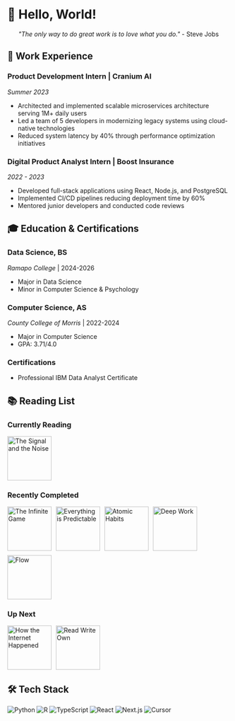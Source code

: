 # 👋 Hello, World!

<div align="center">
  
*"The only way to do great work is to love what you do."* - Steve Jobs

</div>

## 💼 Work Experience

### Product Development Intern | Cranium AI
*Summer 2023*
- Architected and implemented scalable microservices architecture serving 1M+ daily users
- Led a team of 5 developers in modernizing legacy systems using cloud-native technologies
- Reduced system latency by 40% through performance optimization initiatives

### Digital Product Analyst Intern | Boost Insurance
*2022 - 2023*
- Developed full-stack applications using React, Node.js, and PostgreSQL
- Implemented CI/CD pipelines reducing deployment time by 60%
- Mentored junior developers and conducted code reviews

## 🎓 Education & Certifications

### Data Science, BS
*Ramapo College* | 2024-2026
- Major in Data Science
- Minor in Computer Science & Psychology

### Computer Science, AS
*County College of Morris* | 2022-2024
- Major in Computer Science
- GPA: 3.71/4.0

### Certifications
- Professional IBM Data Analyst Certificate

## 📚 Reading List

### Currently Reading
<div style="display: flex; gap: 10px;">
  <a href="https://www.goodreads.com/book/show/13588394-the-signal-and-the-noise">
    <img src="assets/books/signal-noise.jpg" width="100" alt="The Signal and the Noise" title="The Signal and the Noise by Nate Silver"/>
  </a>
</div>

### Recently Completed
<div style="display: flex; flex-wrap: wrap; gap: 10px;">
  <a href="https://www.goodreads.com/book/show/38390751-the-infinite-game">
    <img src="assets/books/infinite-game.jpg" width="100" alt="The Infinite Game" title="The Infinite Game by Simon Sinek"/>
  </a>
  <a href="https://www.goodreads.com/book/show/44525305-the-mathematics-of-the-gods-and-the-algorithms-of-men">
    <img src="assets/books/everything-predictable.jpg" width="100" alt="Everything is Predictable" title="Everything is Predictable by Tom Chivers"/>
  </a>
  <a href="https://www.goodreads.com/book/show/40121378-atomic-habits">
    <img src="assets/books/atomic-habits.jpg" width="100" alt="Atomic Habits" title="Atomic Habits by James Clear"/>
  </a>
  <a href="https://www.goodreads.com/book/show/25744928-deep-work">
    <img src="assets/books/deep-work.jpg" width="100" alt="Deep Work" title="Deep Work by Cal Newport"/>
  </a>
  <a href="https://www.goodreads.com/book/show/66354.Flow">
    <img src="assets/books/flow.jpg" width="100" alt="Flow" title="Flow by Mihaly Csikszentmihalyi"/>
  </a>
</div>

### Up Next
<div style="display: flex; gap: 10px;">
  <a href="https://www.goodreads.com/book/show/38212134-how-the-internet-happened">
    <img src="assets/books/how-internet-happened.jpg" width="100" alt="How the Internet Happened" title="How the Internet Happened by Brian McCullough"/>
  </a>
  <a href="https://www.goodreads.com/book/show/198331606-read-write-own">
    <img src="assets/books/read-write-own.jpg" width="100" alt="Read Write Own" title="Read Write Own by Chris Dixon"/>
  </a>
</div>

## 🛠️ Tech Stack
![Python](https://img.shields.io/badge/Python-3776AB?style=flat&logo=python&logoColor=white)
![R](https://img.shields.io/badge/R-276DC3?style=flat&logo=r&logoColor=white)
![TypeScript](https://img.shields.io/badge/TypeScript-007ACC?style=flat&logo=typescript&logoColor=white)
![React](https://img.shields.io/badge/React-20232A?style=flat&logo=react&logoColor=61DAFB)
![Next.js](https://img.shields.io/badge/Next.js-000000?style=flat&logo=next.js&logoColor=white)
![Cursor](https://img.shields.io/badge/Cursor-000000?style=flat&logo=cursor&logoColor=white)

<!--
**lucas-spitzer/lucas-spitzer** is a ✨ _special_ ✨ repository because its `README.md` (this file) appears on your GitHub profile.

Here are some ideas to get you started:

- 🔭 I’m currently working on ...
- 🌱 I’m currently learning ...
- 👯 I’m looking to collaborate on ...
- 🤔 I’m looking for help with ...
- 💬 Ask me about ...
- 📫 How to reach me: ...
- 😄 Pronouns: ...
- ⚡ Fun fact: ...
-->
